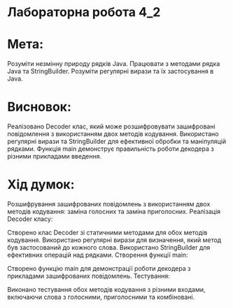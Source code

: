 # Лабораторна робота 4_2
# Мета:
Розуміти незмінну природу рядків Java.
Працювати з методами рядка Java та StringBuilder.
Розуміти регулярні вирази та їх застосування в Java.

# Висновок:
Реалізовано Decoder клас, який може розшифровувати зашифровані повідомлення з використанням двох методів кодування.
Використано регулярні вирази та StringBuilder для ефективної обробки та маніпуляцій рядками.
Функція main демонструє правильність роботи декодера з різними прикладами введення.

# Хід думок:
Розшифрування зашифрованих повідомлень з використанням двох методів кодування: заміна голосних та заміна приголосних.
Реалізація Decoder класу:

Створено клас Decoder зі статичними методами для обох методів кодування.
Використано регулярні вирази для визначення, який метод був застосований до кожного слова.
Використано StringBuilder для ефективних операцій над рядками.
Створення функції main:

Створено функцію main для демонстрації роботи декодера з прикладами зашифрованих повідомлень.
Тестування:

Виконано тестування обох методів кодування з різними входами, включаючи слова з голосними, приголосними та комбіновані.
